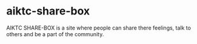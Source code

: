 # aiktc-share-box
AIKTC SHARE-BOX is a site where people can share there feelings, talk to others and be a part of the community.
